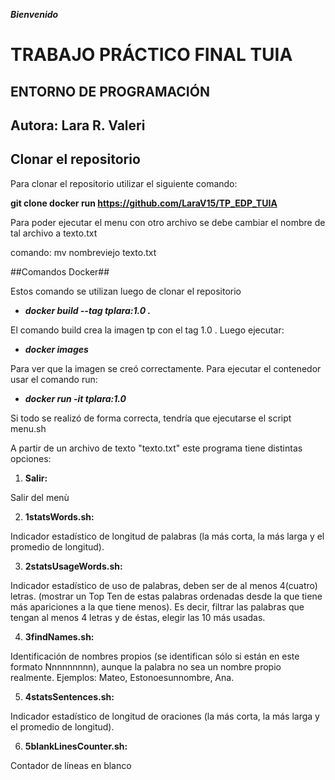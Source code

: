 ***Bienvenido***

# TRABAJO PRÁCTICO FINAL TUIA
## ENTORNO DE PROGRAMACIÓN 
## Autora: Lara R. Valeri

## Clonar el repositorio

Para clonar el repositorio utilizar el siguiente comando:

**git clone docker run https://github.com/LaraV15/TP_EDP_TUIA** 

Para poder ejecutar el menu con otro archivo se debe cambiar el nombre de tal archivo a texto.txt

comando: mv nombreviejo texto.txt


##Comandos Docker##

Estos comando se utilizan luego de clonar el repositorio

- ***docker build --tag tplara:1.0 .***


El comando build crea la imagen tp con el tag 1.0 . Luego ejecutar:

- ***docker images***


Para ver que la imagen se creó correctamente. Para ejecutar el contenedor usar el comando run:

- ***docker run -it tplara:1.0***


Si todo se realizó de forma correcta, tendría que ejecutarse el script menu.sh


A partir de un archivo de texto "texto.txt" este programa tiene distintas opciones:

1. **Salir:** 

Salir del menù

2. **1statsWords.sh:**

Indicador estadístico de longitud de palabras (la más corta, la más larga y el
promedio de longitud).

3. **2statsUsageWords.sh:**

Indicador estadístico de uso de palabras, deben ser de al menos 4(cuatro)
letras. (mostrar un Top Ten de estas palabras ordenadas desde la que tiene
más apariciones a la que tiene menos). Es decir, filtrar las palabras que
tengan al menos 4 letras y de éstas, elegir las 10 más usadas.

4. **3findNames.sh:**

Identificación de nombres propios (se identifican sólo si están en este formato
Nnnnnnnnn), aunque la palabra no sea un nombre propio realmente.
Ejemplos: Mateo, Estonoesunnombre, Ana.

5. **4statsSentences.sh:**

Indicador estadístico de longitud de oraciones (la más corta, la más larga y el
promedio de longitud).

6. **5blankLinesCounter.sh:**

Contador de líneas en blanco
